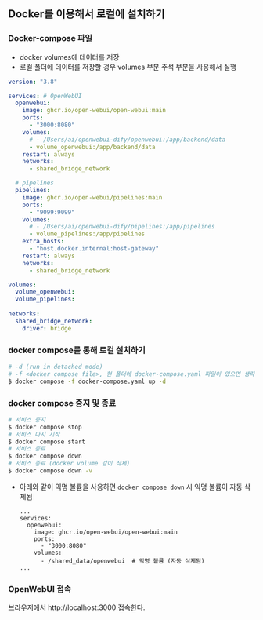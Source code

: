 ## Docker를 이용해서 로컬에 설치하기

### Docker-compose 파일

* docker volumes에 데이터를 저장
* 로컬 폴더에 데이터를 저장할 경우 volumes 부분 주석 부분을 사용해서 실행

```yaml
version: "3.8"

services: # OpenWebUI
  openwebui:
    image: ghcr.io/open-webui/open-webui:main
    ports:
      - "3000:8080"
    volumes:
      # - /Users/ai/openwebui-dify/openwebui:/app/backend/data
      - volume_openwebui:/app/backend/data
    restart: always
    networks:
      - shared_bridge_network

  # pipelines
  pipelines:
    image: ghcr.io/open-webui/pipelines:main
    ports:
      - "9099:9099"
    volumes:
      # - /Users/ai/openwebui-dify/pipelines:/app/pipelines
      - volume_pipelines:/app/pipelines
    extra_hosts:
      - "host.docker.internal:host-gateway"
    restart: always
    networks:
      - shared_bridge_network

volumes:
  volume_openwebui:
  volume_pipelines:
  
networks:
  shared_bridge_network:
    driver: bridge
```

### docker compose를 통해 로컬 설치하기

```bash
# -d (run in detached mode)
# -f <docker compose file>, 현 폴더에 docker-compose.yaml 파일이 있으면 생략 가능
$ docker compose -f docker-compose.yaml up -d
```

### docker compose 중지 및 종료

```bash
# 서비스 중지
$ docker compose stop
# 서비스 다시 시작
$ docker compose start
# 서비스 종료
$ docker compose down
# 서비스 종료 (docker volume 같이 삭제)
$ docker compose down -v
```

* 아래와 같이 익명 볼륨을 사용하면 `docker compose down`  시 익명 볼륨이 자동 삭제됨

  ```
  ...
  services:
    openwebui:
      image: ghcr.io/open-webui/open-webui:main
      ports:
        - "3000:8080"
      volumes:
        - /shared_data/openwebui  # 익명 볼륨 (자동 삭제됨)
  ...
  ```


### OpenWebUI 접속

브라우저에서 http://localhost:3000 접속한다.